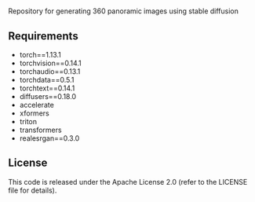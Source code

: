 # 
Repository for generating 360 panoramic images using stable diffusion

## Requirements
- torch==1.13.1
- torchvision==0.14.1 
- torchaudio==0.13.1 
- torchdata==0.5.1 
- torchtext==0.14.1
- diffusers==0.18.0
- accelerate
- xformers
- triton
- transformers
- realesrgan==0.3.0


## License

This code is released under the Apache License 2.0 (refer to the LICENSE file for details).




